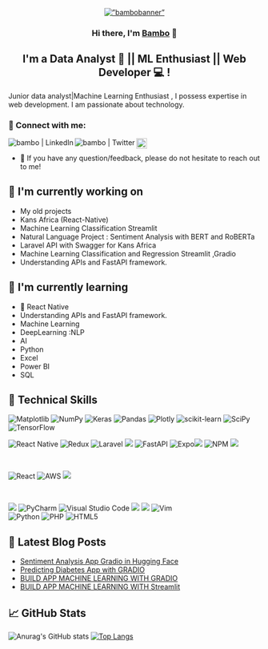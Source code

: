 <p align="center">
 <a href="https://medium.com/@bambadij" target="_blank" rel="noreferrer">
  <img width=”200" height=”150"  src="https://github-production-user-asset-6210df.s3.amazonaws.com/56828901/282273162-a502f7da-b6e3-456b-b12d-a1d940283438.PNG" alt=”bambobanner” >
</a>
</p>

<h3 align="center">
Hi there, I'm <a href="https://medium.com/@bambadij" target="_blank" rel="noreferrer">Bambo</a> 👋
</h3>

<h2 align="center">
I'm a Data Analyst 🎨 || ML Enthusiast || Web Developer 💻 !
</h2> 

Junior data analyst|Machine Learning Enthusiast , I possess expertise in web development. I am passionate about technology.

### 🤝 Connect with me:
<a href="https://www.linkedin.com/in/traore-bambo/"><img align="left" src="https://img.shields.io/badge/linkedin-%230077B5.svg?style=for-the-badge&logo=linkedin&logoColor=white" alt="bambo | LinkedIn"/></a>
<a href="#"><img align="left" src="https://img.shields.io/badge/Twitter-%231DA1F2.svg?style=for-the-badge&logo=Twitter&logoColor=white" alt="bambo | Twitter"/></a>
<a href="https://medium.com/@bambadij"><img align="left" src="https://raw.githubusercontent.com/yushi1007/yushi1007/main/images/medium.svg" alt="bambo | Medium" width="21px"/></a>
</br>
- 💬 If you have any question/feedback, please do not hesitate to reach out to me!

## 🔭 I'm currently working on

- My old projects
- Kans Africa (React-Native)
- Machine Learning Classification Streamlit
- Natural Language Project : Sentiment Analysis with BERT and RoBERTa
- Laravel API with Swagger for Kans Africa
- Machine  Learning Classification and Regression Streamlit ,Gradio
- Understanding APIs and  FastAPI framework.

## 🌱 I'm currently learning

- 📱 React Native
- Understanding APIs and  FastAPI framework.
- Machine Learning
- DeepLearning :NLP
- AI
- Python
- Excel
- Power BI
- SQL 

## 💼 Technical Skills

![Matplotlib](https://img.shields.io/badge/Matplotlib-%23ffffff.svg?style=for-the-badge&logo=Matplotlib&logoColor=black)
![NumPy](https://img.shields.io/badge/numpy-%23013243.svg?style=for-the-badge&logo=numpy&logoColor=white)
![Keras](https://img.shields.io/badge/Keras-%23D00000.svg?style=for-the-badge&logo=Keras&logoColor=white)
![Pandas](https://img.shields.io/badge/pandas-%23150458.svg?style=for-the-badge&logo=pandas&logoColor=white)
![Plotly](https://img.shields.io/badge/Plotly-%233F4F75.svg?style=for-the-badge&logo=plotly&logoColor=white)
![scikit-learn](https://img.shields.io/badge/scikit--learn-%23F7931E.svg?style=for-the-badge&logo=scikit-learn&logoColor=white)
![SciPy](https://img.shields.io/badge/SciPy-%230C55A5.svg?style=for-the-badge&logo=scipy&logoColor=%white)
![TensorFlow](https://img.shields.io/badge/TensorFlow-%23FF6F00.svg?style=for-the-badge&logo=TensorFlow&logoColor=white)
</br>

![React Native](https://img.shields.io/badge/react_native-%2320232a.svg?style=for-the-badge&logo=react&logoColor=%2361DAFB)
![Redux](https://img.shields.io/badge/redux-%23593d88.svg?style=for-the-badge&logo=redux&logoColor=white)
![Laravel](https://img.shields.io/badge/laravel-%23FF2D20.svg?style=for-the-badge&logo=laravel&logoColor=white)
![](https://img.shields.io/badge/Code-JavaScript-informational?style=flat&logo=JavaScript&color=F7DF1E)
![FastAPI](https://img.shields.io/badge/FastAPI-005571?style=for-the-badge&logo=fastapi)
![Expo](https://img.shields.io/badge/expo-1C1E24?style=for-the-badge&logo=expo&logoColor=#D04A37)![](https://img.shields.io/badge/Code-HTML5-informational?style=flat&logo=HTML5&color=E34F26)
![NPM](https://img.shields.io/badge/NPM-%23CB3837.svg?style=for-the-badge&logo=npm&logoColor=white)
![](https://img.shields.io/badge/Code-SQLite-informational?style=flat&logo=SQLite&color=003B57)

</br>

![React](https://img.shields.io/badge/react-%2320232a.svg?style=for-the-badge&logo=react&logoColor=%2361DAFB)
![AWS](https://img.shields.io/badge/AWS-%23FF9900.svg?style=for-the-badge&logo=amazon-aws&logoColor=white)
![](https://img.shields.io/badge/Style-styled--components-informational?style=flat&logo=styled-components&color=DB7093)


</br>

![](https://img.shields.io/badge/Tools-NPM-informational?style=flat&logo=NPM&color=CB3837)
![PyCharm](https://img.shields.io/badge/pycharm-143?style=for-the-badge&logo=pycharm&logoColor=black&color=black&labelColor=green)
![Visual Studio Code](https://img.shields.io/badge/Visual%20Studio%20Code-0078d7.svg?style=for-the-badge&logo=visual-studio-code&logoColor=white)
![](https://img.shields.io/badge/Tools-Git-informational?style=flat&logo=Git&color=F05032)
![](https://img.shields.io/badge/Tools-GitHub-informational?style=flat&logo=GitHub&color=181717)
![Vim](https://img.shields.io/badge/VIM-%2311AB00.svg?style=for-the-badge&logo=vim&logoColor=white)
</br>
![Python](https://img.shields.io/badge/python-3670A0?style=for-the-badge&logo=python&logoColor=ffdd54)
![PHP](https://img.shields.io/badge/php-%23777BB4.svg?style=for-the-badge&logo=php&logoColor=white)
![HTML5](https://img.shields.io/badge/html5-%23E34F26.svg?style=for-the-badge&logo=html5&logoColor=white)












## 📝 Latest Blog Posts

- [Sentiment Analysis App Gradio in Hugging Face](https://medium.com/@bambadij/sentiment-analysis-app-gradio-huggingface-88a37cfe3d07)
- [Predicting Diabetes App with GRADIO](https://medium.com/@bambadij/predicting-diabetes-app-with-gradio-3eb99a08c5eb)
- [BUILD APP MACHINE LEARNING WITH GRADIO](https://medium.com/@bambadij/build-app-machine-learning-with-gradio-827e878631fa)
- [BUILD APP MACHINE LEARNING WITH Streamlit](https://medium.com/@bambadij/build-app-machine-learning-with-streamlit-a1e533a5d594)

## 📈 GitHub Stats 
![Anurag's GitHub stats](https://github-readme-stats.vercel.app/api?username=bambadij&show_icons=true&theme=dark)
[![Top Langs](https://github-readme-stats.vercel.app/api/top-langs/?username=bambadij&layout=compact)](https://github.com/bambadij)

